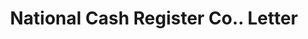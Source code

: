 ---
doi: 10.7916/D8VT3453
date_other: '1898'
date_other_textual: '1898'
form: correspondence
genre:
- Letters (correspondence)
name:
- National Cash Register Co.
object_in_context_url: https://biggert.cul.columbia.edu/items/view/ave_biggert_01303
subject_hierarchical_geographic:
- Dayton, Ohio, United States
subject_name:
- National Cash Register Co.
title: National Cash Register Co.. Letter
sort_title: National Cash Register Co.. Letter
call_number: ave_biggert_01303
coordinates:
- 39.75944444444445,-84.19166666666668
pid: ave_biggert_01303
identifiers: ave_biggert_01303
canvas_id: ldpd:396565
permalink: "/items/ave_biggert_01303/"
layout: iiif-image-page
---